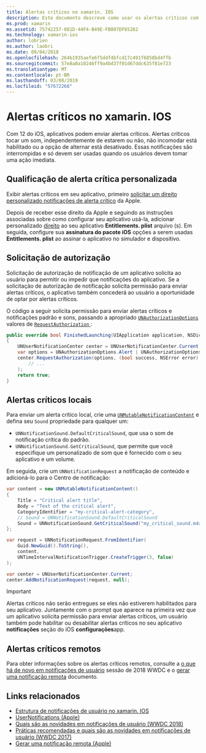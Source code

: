 ```yaml
---
title: Alertas críticos no xamarin. IOS
description: Este documento descreve como usar os alertas críticos com xamarin. IOS. Alertas críticos, introduzidas com o iOS 12, são notificações de interrupções que tocar um som independentemente se não incomodar é em ou a opção de alternar está desativado.
ms.prod: xamarin
ms.assetid: 75742257-081D-44F4-B49E-FB807DF85262
ms.technology: xamarin-ios
author: lobrien
ms.author: laobri
ms.date: 09/04/2018
ms.openlocfilehash: 264b1935aefe6f5ddf4bfcd17c491f6858bd4ffb
ms.sourcegitcommit: 57e8a0a10246ff9a4bd37f01d67ddc635f81e723
ms.translationtype: MT
ms.contentlocale: pt-BR
ms.lasthandoff: 03/08/2019
ms.locfileid: "57672268"
---
```

# <a name="critical-alerts-in-xamarinios"></a>Alertas críticos no xamarin. IOS

Com 12 do iOS, aplicativos podem enviar alertas críticos. Alertas críticos tocar um som, independentemente de estarem ou não, não incomodar está habilitado ou a opção de alternar está desativado. Essas notificações são interrompidas e só devem ser usadas quando os usuários devem tomar uma ação imediata.

## <a name="custom-critical-alert-entitlement"></a>Qualificação de alerta crítica personalizada

Exibir alertas críticos em seu aplicativo, primeiro [solicitar um direito personalizado notificações de alerta crítico](https://developer.apple.com/contact/request/notifications-critical-alerts-entitlement/) da Apple.

Depois de receber esse direito da Apple e seguindo as instruções associadas sobre como configurar seu aplicativo usá-la, adicionar personalizado [direito](~/ios/deploy-test/provisioning/entitlements.md) ao seu aplicativo **Entitlements. plist** arquivo (s). Em seguida, configure sua **assinatura do pacote iOS** opções a serem usadas **Entitlements. plist** ao assinar o aplicativo no simulador e dispositivo.

## <a name="request-authorization"></a>Solicitação de autorização

Solicitação de autorização de notificação de um aplicativo solicita ao usuário para permitir ou impedir que notificações do aplicativo. Se a solicitação de autorização de notificação solicita permissão para enviar alertas críticos, o aplicativo também concederá ao usuário a oportunidade de optar por alertas críticos.

O código a seguir solicita permissão para enviar alertas críticos e notificações padrão e sons, passando a apropriado [`UNAuthorizationOptions`](xref:UserNotifications.UNAuthorizationOptions)
valores de [ `RequestAuthorization` ](xref:UserNotifications.UNUserNotificationCenter.RequestAuthorization*):

```csharp
public override bool FinishedLaunching(UIApplication application, NSDictionary launchOptions)
{
    UNUserNotificationCenter center = UNUserNotificationCenter.Current;
    var options = UNAuthorizationOptions.Alert | UNAuthorizationOptions.Sound | UNAuthorizationOptions.CriticalAlert;
    center.RequestAuthorization(options, (bool success, NSError error) => {
        // ...
    );
    return true;
}
```

## <a name="local-critical-alerts"></a>Alertas críticos locais

Para enviar um alerta crítico local, crie uma [`UNMutableNotificationContent`](xref:UserNotifications.UNMutableNotificationContent)
e defina seu `Sound` propriedade para qualquer um:

- `UNNotificationSound.DefaultCriticalSound`, que usa o som de notificação crítica do padrão.
- `UNNotificationSound.GetCriticalSound`, que permite que você especifique um personalizado de som que é fornecido com o seu aplicativo e um volume.

Em seguida, crie um `UNNotificationRequest` a notificação de conteúdo e adicioná-lo para o Centro de notificação:

```csharp
var content = new UNMutableNotificationContent()
{
    Title = "Critical alert title",
    Body = "Text of the critical alert",
    CategoryIdentifier = "my-critical-alert-category",
    // Sound = UNNotificationSound.DefaultCriticalSound
    Sound = UNNotificationSound.GetCriticalSound("my_critical_sound.m4a", 1.0f)
};

var request = UNNotificationRequest.FromIdentifier(
    Guid.NewGuid().ToString(),
    content,
    UNTimeIntervalNotificationTrigger.CreateTrigger(3, false)
);

var center = UNUserNotificationCenter.Current;
center.AddNotificationRequest(request, null);
```

> [!IMPORTANT]
> Alertas críticos não serão entregues se eles não estiverem habilitados para seu aplicativo. Juntamente com o prompt que aparece na primeira vez que um aplicativo solicita permissão para enviar alertas críticos, um usuário também pode habilitar ou desabilitar alertas críticos no seu aplicativo **notificações** seção do iOS **configurações**app.

## <a name="remote-critical-alerts"></a>Alertas críticos remotos

Para obter informações sobre os alertas críticos remotos, consulte a [o que há de novo em notificações de usuário](https://developer.apple.com/videos/play/wwdc2018/710/) sessão de 2018 WWDC e o [gerar uma notificação remota](https://developer.apple.com/documentation/usernotifications/setting_up_a_remote_notification_server/generating_a_remote_notification) documento.

## <a name="related-links"></a>Links relacionados

- [Estrutura de notificações de usuário no xamarin. IOS](~/ios/platform/user-notifications/index.md)
- [UserNotifications (Apple)](https://developer.apple.com/documentation/usernotifications?language=objc)
- [Quais são as novidades em notificações de usuário (WWDC 2018)](https://developer.apple.com/videos/play/wwdc2018/710/)
- [Práticas recomendadas e quais são as novidades em notificações de usuário (WWDC 2017)](https://developer.apple.com/videos/play/wwdc2017/708/)
- [Gerar uma notificação remota (Apple)](https://developer.apple.com/documentation/usernotifications/setting_up_a_remote_notification_server/generating_a_remote_notification)
